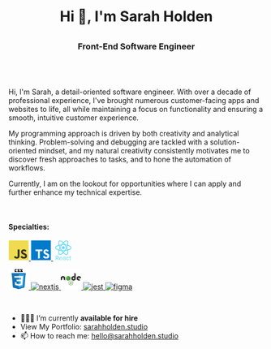 <h1 align="center">Hi 👋, I'm Sarah Holden</h1>
<h3 align="center" style="width: 60%; margin: 2rem auto 2.5rem;">Front-End Software Engineer</h3>
<br/>
<p>Hi, I'm Sarah, a detail-oriented software engineer. With over a decade of professional experience, I've brought numerous customer-facing apps and websites to life, all while maintaining a focus on functionality and ensuring a smooth, intuitive customer experience.</p>

<p>My programming approach is driven by both creativity and analytical thinking. Problem-solving and debugging are tackled with a solution-oriented mindset, and my natural creativity consistently motivates me to discover fresh approaches to tasks, and to hone the automation of workflows.</p>

<p>Currently, I am on the lookout for opportunities where I can apply and further enhance my technical expertise.</p>

<br/>
<h4 align="left">Specialties:</h4>
<p align="left">
<a href="https://developer.mozilla.org/en-US/docs/Web/JavaScript" target="_blank" rel="noreferrer"> <img src="https://raw.githubusercontent.com/devicons/devicon/master/icons/javascript/javascript-original.svg" alt="javascript" width="40" height="40"/> </a>
<a href="https://www.typescriptlang.org/" target="_blank" rel="noreferrer"> <img src="https://raw.githubusercontent.com/devicons/devicon/master/icons/typescript/typescript-original.svg" alt="typescript" width="40" height="40"/> </a>
<a href="https://reactjs.org/" target="_blank" rel="noreferrer"> <img src="https://raw.githubusercontent.com/devicons/devicon/master/icons/react/react-original-wordmark.svg" alt="react" width="40" height="40"/> </a>

<a href="https://www.w3schools.com/css/" target="_blank" rel="noreferrer"> <img src="https://raw.githubusercontent.com/devicons/devicon/master/icons/css3/css3-original-wordmark.svg" alt="css3" width="40" height="40"/> </a>
<a href="https://nextjs.org/" target="_blank" rel="noreferrer"> <img src="https://cdn.worldvectorlogo.com/logos/nextjs-2.svg" alt="nextjs" width="40" height="40"/> </a>
<a href="https://nodejs.org" target="_blank" rel="noreferrer"> <img src="https://raw.githubusercontent.com/devicons/devicon/master/icons/nodejs/nodejs-original-wordmark.svg" alt="nodejs" width="40" height="40"/> </a>
<a href="https://jestjs.io" target="_blank" rel="noreferrer"> <img src="https://www.vectorlogo.zone/logos/jestjsio/jestjsio-icon.svg" alt="jest" width="40" height="40"/> </a>
<a href="https://www.figma.com/" target="_blank" rel="noreferrer"> <img src="https://www.vectorlogo.zone/logos/figma/figma-icon.svg" alt="figma" width="40" height="40"/> </a>
</p>
<br/>




- 👩🏻‍💻 I’m currently **available for hire**
- View My Portfolio: <a href="https://sarahholden.studio/">sarahholden.studio</a>
- 📫 How to reach me: <a href="mailto:hello@sarahholden.studio">hello@sarahholden.studio</a>

<br/><br/><br/>

